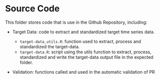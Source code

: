 # Source Code

This folder stores code that is use in the Github Repository, including:

- Target Data: code to extract and standardized target time series data.
    - `target-data_utils.R`: function used to extract, process and standardized
       the target-data.
    - `target-data.R`: script using the utils function to extract, process,
       standardized and write the target-data output file in the expected
       folder.

- Validation: functions called and used in the automatic validation of PR
